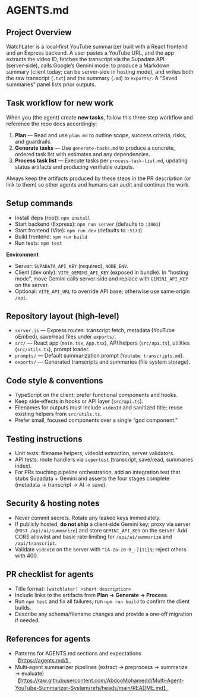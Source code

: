 # AGENTS.md

## Project Overview

WatchLater is a local‑first YouTube summarizer built with a React frontend and an Express backend. A user pastes a YouTube URL, and the app extracts the video ID, fetches the transcript via the Supadata API (server‑side), calls Google’s Gemini model to produce a Markdown summary (client today; can be server‑side in hosting mode), and writes both the raw transcript (`.txt`) and the summary (`.md`) to `exports/`. A “Saved summaries” panel lists prior outputs.

## Task workflow for new work

When you (the agent) create **new tasks**, follow this three‑step workflow and reference the repo docs accordingly:

1. **Plan** — Read and use `plan.md` to outline scope, success criteria, risks, and guardrails.
2. **Generate tasks** — Use `generate-tasks.md` to produce a concrete, ordered task list with estimates and any dependencies.
3. **Process task list** — Execute tasks per `process-task-list.md`, updating status artifacts and producing verifiable outputs.

Always keep the artifacts produced by these steps in the PR description (or link to them) so other agents and humans can audit and continue the work.

## Setup commands

- Install deps (root): `npm install`
- Start backend (Express): `npm run server` (defaults to `:3001`)
- Start frontend (Vite): `npm run dev` (defaults to `:5173`)
- Build frontend: `npm run build`
- Run tests: `npm test`

**Environment**

- Server: `SUPADATA_API_KEY` (required), `NODE_ENV`.
- Client (dev only): `VITE_GEMINI_API_KEY` (exposed in bundle). In “hosting mode”, move Gemini calls server‑side and replace with `GEMINI_API_KEY` on the server.
- Optional: `VITE_API_URL` to override API base; otherwise use same‑origin `/api`.

## Repository layout (high‑level)

- `server.js` — Express routes: transcript fetch, metadata (YouTube oEmbed), save/read files under `exports/`.
- `src/` — React app (`main.tsx`, `App.tsx`), API helpers (`src/api.ts`), utilities (`src/utils.ts`), prompt loader.
- `prompts/` — Default summarization prompt (`Youtube transcripts.md`).
- `exports/` — Generated transcripts and summaries (file system storage).

## Code style & conventions

- TypeScript on the client; prefer functional components and hooks.
- Keep side‑effects in hooks or API layer (`src/api.ts`).
- Filenames for outputs must include `videoId` and sanitized title; reuse existing helpers from `src/utils.ts`.
- Prefer small, focused components over a single “god component.”

## Testing instructions

- Unit tests: filename helpers, videoId extraction, server validators.
- API tests: route handlers via `supertest` (transcript, save/read, summaries index).
- For PRs touching pipeline orchestration, add an integration test that stubs Supadata + Gemini and asserts the four stages complete (metadata → transcript → AI → save).

## Security & hosting notes

- Never commit secrets. Rotate any leaked keys immediately.
- If publicly hosted, **do not ship** a client‑side Gemini key; proxy via server (`POST /api/ai/summarize`) and store `GEMINI_API_KEY` on the server. Add CORS allowlist and basic rate‑limiting for `/api/ai/summarize` and `/api/transcript`.
- Validate `videoId` on the server with `^[A-Za-z0-9_-]{11}$`; reject others with 400.

## PR checklist for agents

- Title format: `[watchlater] <short description>`
- Include links to the artifacts from **Plan → Generate → Process**.
- Run `npm test` and fix all failures; run `npm run build` to confirm the client builds.
- Describe any schema/filename changes and provide a one‑off migration if needed.

## References for agents

- Patterns for AGENTS.md sections and expectations【https://agents.md/】
- Multi‑agent summarizer pipelines (extract → preprocess → summarize → evaluate)【https://raw.githubusercontent.com/AbdooMohamedd/Multi-Agent-YouTube-Summarizer-System/refs/heads/main/README.md】
